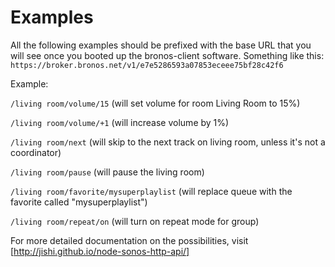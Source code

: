 # Examples

All the following examples should be prefixed with the base URL that you will see once you booted up the bronos-client software. Something like this: `https://broker.bronos.net/v1/e7e5286593a07853eceee75bf28c42f6`

Example:

`/living room/volume/15`
(will set volume for room Living Room to 15%)

`/living room/volume/+1`
(will increase volume by 1%)

`/living room/next`
(will skip to the next track on living room, unless it's not a coordinator)

`/living room/pause`
(will pause the living room)

`/living room/favorite/mysuperplaylist`
(will replace queue with the favorite called "mysuperplaylist")

`/living room/repeat/on`
(will turn on repeat mode for group)

For more detailed documentation on the possibilities, visit [http://jishi.github.io/node-sonos-http-api/]